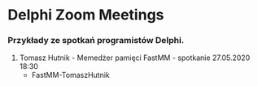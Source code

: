 # Delphi Zoom Meetings

### Przykłady ze spotkań programistów Delphi.

1) Tomasz Hutnik - Memedżer pamięci FastMM - spotkanie 27.05.2020 18:30
   * FastMM-TomaszHutnik